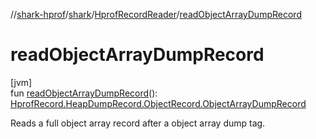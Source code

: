 //[shark-hprof](../../../index.md)/[shark](../index.md)/[HprofRecordReader](index.md)/[readObjectArrayDumpRecord](read-object-array-dump-record.md)

# readObjectArrayDumpRecord

[jvm]\
fun [readObjectArrayDumpRecord](read-object-array-dump-record.md)(): [HprofRecord.HeapDumpRecord.ObjectRecord.ObjectArrayDumpRecord](../-hprof-record/-heap-dump-record/-object-record/-object-array-dump-record/index.md)

Reads a full object array record after a object array dump tag.
